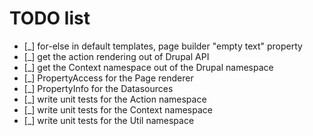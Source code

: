 # TODO list

*   [_] for-else in default templates, page builder "empty text" property
*   [_] get the action rendering out of Drupal API
*   [_] get the Context namespace out of the Drupal namespace
*   [_] PropertyAccess for the Page renderer
*   [_] PropertyInfo for the Datasources
*   [_] write unit tests for the Action namespace
*   [_] write unit tests for the Context namespace
*   [_] write unit tests for the Util namespace

